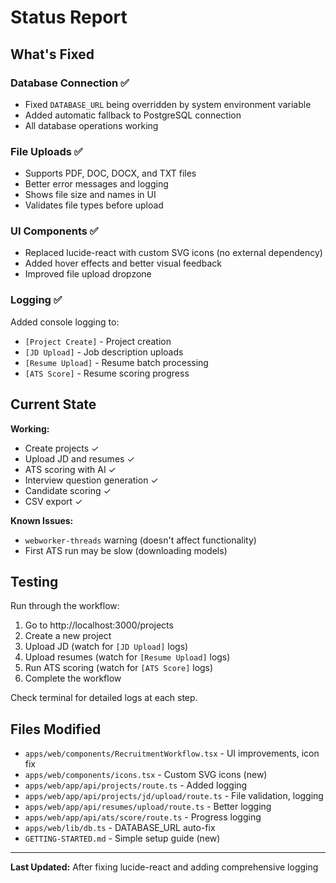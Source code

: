 # Status Report

## What's Fixed

### Database Connection ✅
- Fixed `DATABASE_URL` being overridden by system environment variable
- Added automatic fallback to PostgreSQL connection
- All database operations working

### File Uploads ✅  
- Supports PDF, DOC, DOCX, and TXT files
- Better error messages and logging
- Shows file size and names in UI
- Validates file types before upload

### UI Components ✅
- Replaced lucide-react with custom SVG icons (no external dependency)
- Added hover effects and better visual feedback
- Improved file upload dropzone

### Logging ✅
Added console logging to:
- `[Project Create]` - Project creation
- `[JD Upload]` - Job description uploads
- `[Resume Upload]` - Resume batch processing  
- `[ATS Score]` - Resume scoring progress

## Current State

**Working:**
- Create projects ✓
- Upload JD and resumes ✓
- ATS scoring with AI ✓
- Interview question generation ✓
- Candidate scoring ✓
- CSV export ✓

**Known Issues:**
- `webworker-threads` warning (doesn't affect functionality)
- First ATS run may be slow (downloading models)

## Testing

Run through the workflow:
1. Go to http://localhost:3000/projects
2. Create a new project
3. Upload JD (watch for `[JD Upload]` logs)
4. Upload resumes (watch for `[Resume Upload]` logs)
5. Run ATS scoring (watch for `[ATS Score]` logs)
6. Complete the workflow

Check terminal for detailed logs at each step.

## Files Modified

- `apps/web/components/RecruitmentWorkflow.tsx` - UI improvements, icon fix
- `apps/web/components/icons.tsx` - Custom SVG icons (new)
- `apps/web/app/api/projects/route.ts` - Added logging
- `apps/web/app/api/projects/jd/upload/route.ts` - File validation, logging
- `apps/web/app/api/resumes/upload/route.ts` - Better logging  
- `apps/web/app/api/ats/score/route.ts` - Progress logging
- `apps/web/lib/db.ts` - DATABASE_URL auto-fix
- `GETTING-STARTED.md` - Simple setup guide (new)

---

**Last Updated:** After fixing lucide-react and adding comprehensive logging
